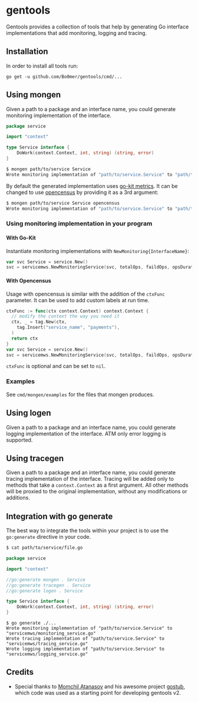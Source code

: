 # gentools

Gentools provides a collection of tools that help by generating Go interface
implementations that add monitoring, logging and tracing.

## Installation

In order to install all tools run:
```
go get -u github.com/Bo0mer/gentools/cmd/...
```

## Using mongen

Given a path to a package and an interface name, you could generate monitoring
implementation of the interface.

```go
package service

import "context"

type Service interface {
    DoWork(context.Context, int, string) (string, error)
}
```

```bash
$ mongen path/to/service Service
Wrote monitoring implementation of "path/to/service.Service" to "path/to/service/servicews/monitoring_service.go"
```

By default the generated implementation uses [go-kit metrics](https://github.com/go-kit/kit/tree/master/metrics). It can
be changed to use [opencensus](https://github.com/census-instrumentation/opencensus-go) by providing it as a 3rd
argument:

```bash
$ mongen path/to/service Service opencensus
Wrote monitoring implementation of "path/to/service.Service" to "path/to/service/servicews/monitoring_service.go"
```

### Using monitoring implementation in your program

#### With Go-Kit

Instantiate monitoring implementations with `NewMonitoring{InterfaceName}`:

```go
var svc Service = service.New()
svc = servicemws.NewMonitoringService(svc, totalOps, faildOps, opsDuration)
```

#### With Opencensus

Usage with opencensus is similar with the addition of the `ctxFunc` parameter. It can be used to add custom labels at
run time.

```go
ctxFunc := func(ctx context.Context) context.Context {
  // modify the context the way you need it
  ctx, _ = tag.New(ctx,
    tag.Insert("service_name", "payments"),
  )
  return ctx
}
var svc Service = service.New()
svc = servicemws.NewMonitoringService(svc, totalOps, faildOps, opsDuration, ctxFunc)
```

`ctxFunc` is optional and can be set to `nil`.

### Examples

See `cmd/mongen/examples` for the files that mongen produces.

## Using logen

Given a path to a package and an interface name, you could generate logging
implementation of the interface. ATM only error logging is supported.

## Using tracegen

Given a path to a package and an interface name, you could generate tracing
implementation of the interface. Tracing will be added only to methods that
take a `context.Context` as a first argument. All other methods will be proxied
to the original implementation, without any modifications or additions.

## Integration with go generate

The best way to integrate the tools within your project is to use the
`go:generate` directive in your code.

```bash
$ cat path/to/service/file.go
```

```go
package service

import "context"

//go:generate mongen . Service
//go:generate tracegen . Service
//go:generate logen . Service

type Service interface {
	DoWork(context.Context, int, string) (string, error)
}
```

```
$ go generate ./...
Wrote monitoring implementation of "path/to/service.Service" to "servicemws/monitoring_service.go"
Wrote tracing implementation of "path/to/service.Service" to "servicemws/tracing_service.go"
Wrote logging implementation of "path/to/service.Service" to "servicemws/logging_service.go"
```

## Credits

* Special thanks to [Momchil Atanasov](https://github.com/mokiat) and his
  awesome project [gostub](https://github.com/mokiat/gostub), which code was
  used as a starting point for developing gentools v2.
